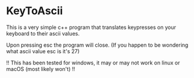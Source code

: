 # KeyToAscii 
This is a very simple c++ program that translates keypresses on your keyboard to their ascii values.

Upon pressing esc the program will close. (If you happen to be wondering what ascii value esc is it's 27)

!! This has been tested for windows, it may or may not work on linux or macOS (most likely won't) !!
